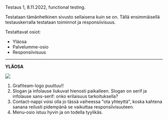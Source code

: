 Testaus 1, 8.11.2022, functional testing.

Testataan tämänhetkinen sivusto sellaisena kuin se on. Tällä ensimmäisellä testauskerralla testataan toiminnot ja responsiivisuus.

Testattavat osiot:
- Yläosa
- Palvelumme-osio
- Responsiivisuus


____________________________________________

**YLÄOSA**

![](https://gitlab.labranet.jamk.fi/AC8393/grafiteam-projekti/-/raw/master/dokumentit/50-Testaushallinta/testauskuvat/grafiteam_testaus_ylaosa.jpg)

1. Grafiteam-logo puuttuu!!
2. Slogan ja infolause liukuvat hienosti paikalleen. Slogan on serif ja infolause sans-serif: onko erilaisuus tarkoituksella?
3. Contact-nappi voisi olla jo tässä vaiheessa "ota yhteyttä", koska kahtena sanana reilusti pidempänä se vaikuttaa responsiivisuuteen.
4. Menu-osio istuu hyvin ja on todella tyylikäs.



